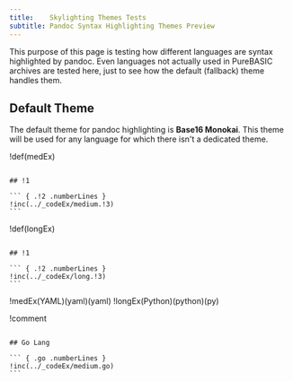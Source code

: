 ```yaml
---
title:    Skylighting Themes Tests
subtitle: Pandoc Syntax Highlighting Themes Preview
---
```


This purpose of this page is testing how different languages are syntax highlighted by pandoc. Even languages not actually used in PureBASIC archives are tested here, just to see how the default (fallback) theme handles them.

## Default Theme

The default theme for pandoc highlighting is __Base16 Monokai__. This theme will be used for any language for which there isn't a dedicated theme.


!def(medEx)
~~~~~~~~~~~~~~~~~~~~~~~~~~~~~~~~~~~~~~~~~~~~~~~~~~~~~~~~~~~~~~~~~~~~~~~~

## !1

``` { .!2 .numberLines }
!inc(../_codeEx/medium.!3)
```

~~~~~~~~~~~~~~~~~~~~~~~~~~~~~~~~~~~~~~~~~~~~~~~~~~~~~~~~~~~~~~~~~~~~~~~~

!def(longEx)
~~~~~~~~~~~~~~~~~~~~~~~~~~~~~~~~~~~~~~~~~~~~~~~~~~~~~~~~~~~~~~~~~~~~~~~~

## !1

``` { .!2 .numberLines }
!inc(../_codeEx/long.!3)
```

~~~~~~~~~~~~~~~~~~~~~~~~~~~~~~~~~~~~~~~~~~~~~~~~~~~~~~~~~~~~~~~~~~~~~~~~


!medEx(YAML)(yaml)(yaml)
!longEx(Python)(python)(py)


!comment
~~~~~~~~~~~~~~~~~~~~~~~~~~~~~~~~~~~~~~~~~~~~~~~~~~~~~~~~~~~~~~~~~~~~~~~~

## Go Lang

``` { .go .numberLines }
!inc(../_codeEx/medium.go)
```

~~~~~~~~~~~~~~~~~~~~~~~~~~~~~~~~~~~~~~~~~~~~~~~~~~~~~~~~~~~~~~~~~~~~~~~~
